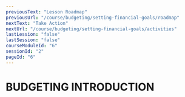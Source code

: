 ```yaml
---
previousText: "Lesson Roadmap"
previousUrl: "/course/budgeting/setting-financial-goals/roadmap"
nextText: "Take Action"
nextUrl: "/course/budgeting/setting-financial-goals/activities"
lastLession: "false"
lastSession: "false"
courseModuleId: "6"
sessionId: "2"
pageId: "6"
---
```



# BUDGETING INTRODUCTION

<sparkle-animation-player src="./animation/m3l1.js" composition="05E79C8D9732B946A18A04FA8701B150"></sparkle-animation-player>
